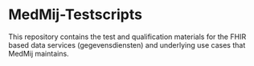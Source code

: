 # MedMij-Testscripts
This repository contains the test and qualification materials for the FHIR based data services (gegevensdiensten) and underlying use cases that MedMij maintains.
